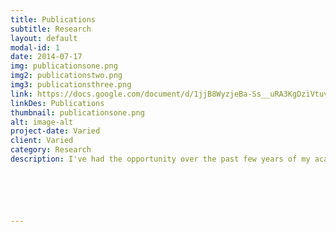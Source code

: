 ```yaml
---
title: Publications
subtitle: Research
layout: default
modal-id: 1
date: 2014-07-17
img: publicationsone.png
img2: publicationstwo.png
img3: publicationsthree.png
link: https://docs.google.com/document/d/1jjB8WyzjeBa-Ss__uRA3KgDziVtuvlkHz-wGVkWy3tY/edit?usp=sharing
linkDes: Publications
thumbnail: publicationsone.png
alt: image-alt
project-date: Varied
client: Varied
category: Research
description: I've had the opportunity over the past few years of my academic career to contribute to extremely interesting research. The link below will take you to a list of my publications with access methods to the bodies of research and the following text will be a small works cited of my work. <p><a href ="https://docs.google.com/document/d/1jjB8WyzjeBa-Ss__uRA3KgDziVtuvlkHz-wGVkWy3tY/edit?usp=sharing">See Publications Here</a><p><p align = "left">Jesse Patterson, Jiwoong Han, Tom Cheng, Paxtan Laker, David McPherson, Joseph Menke, Allen  Yang. “Improving Usability, Efficiency, and Safety of UAV Path Planning through a Virtual Reality Interface” 18 Apr. 2019. https://arxiv.org/pdf/1904.08593.pdf<p><p align = "left">Jesse Patterson, Jiwoong Han, Tom Cheng, Paxtan Laker, David McPherson, Joseph Menke, Allen Yang. “Improving Usability, Efficiency, and Safety of UAV Path Planning through a Virtual Reality Interface” Poster Presentation;  ACM Spatial User Interaction, 19 Oct. 2019.<p><p align = "left">Paxtan Laker, Jacob Austin. “Enhancing Augmented Reality Applications with Real-Time GPS Geo-Localization for Location-Specific Data Visualization” Invited Speaker; AGU Conference, 29 Jul. 2019<p><p align = "left">Jacob Austin, Paxtan Laker. “Exploring GPU Acceleration for Rapid Visualization and Analysis of NASA Earth Science Data” Poster Presentation; AGU Conference, 24 Jul. 2019<p>






---
```

